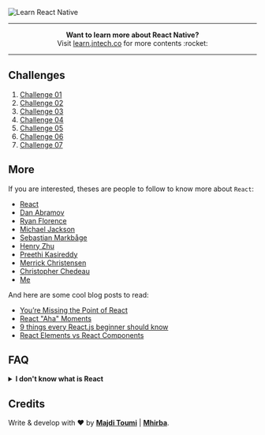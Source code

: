 ![Learn React Native](https://dl.dropboxusercontent.com/u/28401099/mhirba/jntech/learn-react-native/gh-title.png)

***

<p align="center">
<b>Want to learn more about React Native?</b><br />
Visit <a href="http://jntech.co">learn.jntech.co</a> for more contents :rocket:
</p>

***

## Challenges

1. [Challenge 01](https://github.com/majdi/learn-react-native/tree/master/challenge-01)
2. [Challenge 02](https://github.com/majdi/learn-react-native/tree/master/challenge-02)
3. [Challenge 03](https://github.com/majdi/learn-react-native/tree/master/challenge-03)
4. [Challenge 04](https://github.com/majdi/learn-react-native/tree/master/challenge-04)
5. [Challenge 05](https://github.com/majdi/learn-react-native/tree/master/challenge-05)
6. [Challenge 06](https://github.com/majdi/learn-react-native/tree/master/challenge-06)
7. [Challenge 07](https://github.com/majdi/learn-react-native/tree/master/challenge-07)

## More

If you are interested, theses are people to follow to know more about `React`:

- [React](https://twitter.com/reactjs)
- [Dan Abramov](https://twitter.com/dan_abramov)
- [Ryan Florence](https://twitter.com/ryanflorence)
- [Michael Jackson](https://twitter.com/mjackson)
- [Sebastian Markbåge](https://twitter.com/sebmarkbage)
- [Henry Zhu](https://twitter.com/left_pad)
- [Preethi Kasireddy](https://twitter.com/iam_preethi)
- [Merrick Christensen](https://twitter.com/iammerrick)
- [Christopher Chedeau](https://twitter.com/vjeux)
- [Me](https://twitter.com/majditoumi)


And here are some cool blog posts to read:
- [You’re Missing the Point of React](https://medium.com/@dan_abramov/youre-missing-the-point-of-react-a20e34a51e1a)
- [React "Aha" Moments](https://tylermcginnis.com/react-aha-moments/)
- [9 things every React.js beginner should know](https://camjackson.net/post/9-things-every-reactjs-beginner-should-know)
- [React Elements vs React Components](https://tylermcginnis.com/react-elements-vs-react-components/)

## FAQ

<p>
<details>
<summary><b>I don't know what is React</b></summary>
Hum... please ask Clara Traoré

</details>
</p>

## Credits

Write & develop with :heart: by [**Majdi Toumi**](http://majditoumi.com) | [**Mhirba**](http://www.mhirba.com).
